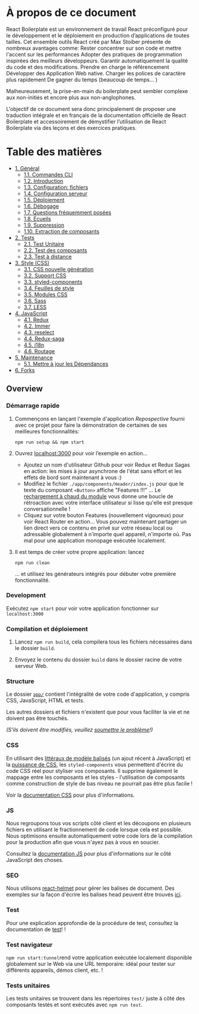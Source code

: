 # À propos de ce document

React Boilerplate est un environnement de travail React préconfiguré pour le développement et le déploiement en production d’applications de toutes tailles.
Cet ensemble outils React créé par Max Stoiber présente de nombreux avantages comme: 
Rester concentrer sur son code et mettre l'accent sur les performances
Adopter des pratiques de programmation inspirées des meilleurs développeurs.
Garantir automatiquement la qualité du code et des modifications.
Prendre en charge le référencement 
Développer des Application Web native.
Charger les polices de caractère plus rapidement
De gagner du temps (beaucoup de temps… )

Malheureusement, la prise-en-main du boilerplate peut sembler complexe aux non-initiés et encore plus aux non-anglophones. 

L'objectif de ce document sera donc principalement de proposer une traduction intégrale et en français de la documentation officielle de React Boilerplate et accessoirement de démystifier l’utilisation de React Boilerplate via des leçons et des exercices pratiques.

# Table des matières
- [1. Général](general)
  - [1.1. Commandes CLI](general/commands.md)
  - [1.2. Introduction ](general/introduction.md)
  - [1.3. Configuration: fichiers](general/files.md)
  - [1.4. Configuration serveur](general/server-configs.md)
  - [1.5. Déploiement](general/deployment.md)
  - [1.6. Débogage](general/debugging.md)
  - [1.7. Questions fréquemment posées](general/faq.md)
  - [1.8. Écueils](general/gotchas.md)
  - [1.9. Suppression](general/remove.md)
  - [1.10. Extraction de composants](general/components.md)
- [2. Tests](testing)
  - [2.1. Test Unitaire](testing/unit-testing.md)
  - [2.2. Test des composants](testing/component-testing.md)
  - [2.3. Test à distance](testing/remote-testing.md)
- [3. Style (CSS)](css/README.md)
  - [3.1. CSS nouvelle génération](css/README.md#next-generation-css)
  - [3.2. Support CSS](css/README.md#css-we-support)
  - [3.3. styled-components](css/README.md#styled-components)
  - [3.4. Feuilles de style](css/README.md#stylesheet)
  - [3.5. Modules CSS](css/README.md#css-modules)
  - [3.6. Sass](css/README.md#sass)
  - [3.7. LESS](css/README.md#less)
- [4. JavaScript](js)
  - [4.1. Redux](js/redux.md)
  - [4.2. Immer](js/immer.md)
  - [4.3. reselect](js/reselect.md)
  - [4.4. Redux-saga](js/redux-saga.md)
  - [4.5. i18n](js/i18n.md)
  - [4.6. Routage](js/routing.md)
- [5. Maintenance](maintenance)
  - [5.1. Mettre à jour les Dépendances](maintenance/dependency.md)
- [6. Forks](forks)

## Overview

### Démarrage rapide

1.  Commençons en lançant l'exemple d'application _Repospective_ fourni avec ce projet pour faire la démonstration de certaines de ses meilleures fonctionnalités:

    ```Shell
    npm run setup && npm start
    ```

1.  Ouvrez [localhost:3000](http://localhost:3000) pour voir l’exemple en action...

    - Ajoutez un nom d'utilisateur Github pour voir Redux et Redux Sagas en action: les mises à jour asynchrone de l'état sans effort et les effets de bord sont maintenant à vous :)
    - Modifiez le fichier `./app/components/Header/index.js` pour que le texte du composant `<Button>` affiche "Features !!!" ... Le [rechargement à chaud du module](https://webpack.js.org/guides/hot-module-replacement/) vous donne une boucle de rétroaction avec votre interface utilisateur si lisse qu'elle est presque conversationnelle !
    - Cliquez sur votre bouton Features (nouvellement vigoureux) pour voir React Router en action... Vous pouvez maintenant partager un lien direct vers ce contenu en privé sur votre réseau local ou adressable globalement à n'importe quel appareil, n'importe où. Pas mal pour une application monopage exécutée localement.

1.  Il est temps de créer votre propre application: lancez

    ```shell
    npm run clean
    ```

    ... et utilisez les générateurs intégrés pour débuter votre première fonctionnalité.

### Development

Exécutez `npm start` pour voir votre application fonctionner sur `localhost:3000`

### Compilation et déploiement

1.  Lancez `npm run build`, cela compilera tous les fichiers nécessaires dans le dossier
    `build`.

2.  Envoyez le contenu du dossier `build` dans le dossier racine de votre serveur Web.

### Structure

Le dossier [`app/`](../../../tree/master/app) contient l'intégralité de votre code d'application, y compris CSS, JavaScript, HTML et tests. 

Les autres dossiers et fichiers n'existent que pour vous faciliter la vie et ne doivent pas être touchés.

_(S'ils doivent être modifiés, veuillez [soumettre le problème](https://github.com/react-boilerplate/react-boilerplate/issues)!)_

### CSS
En utilisant des [littéraux de modèle balisés](https://www.styled-components.com/docs/advanced#tagged-template-literals) (un ajout récent à JavaScript) et la [puissance de CSS](https://github.com/styled-components/styled-components/blob/master/docs/css-we-support.md), les `styled-components` vous permettent d'écrire du code CSS réel pour styliser vos composants. 
Il supprime également le mappage entre les composants et les styles - l'utilisation de composants comme construction de style 
de bas niveau ne pourrait pas être plus facile ! 

Voir la [documentation CSS](./css/README.md) pour plus d'informations. 

### JS
Nous regroupons tous vos scripts côté client et les découpons en plusieurs fichiers en utilisant le fractionnement de code lorsque cela est possible. Nous optimisons ensuite automatiquement votre code lors de la compilation pour la production afin que vous n'ayez pas à vous en soucier. 

Consultez la [documentation JS](./js/README.md) pour plus d'informations sur le côté JavaScript des choses. 

### SEO
Nous utilisons [react-helmet](https://github.com/nfl/react-helmet) pour gérer les balises <head> de document. Des exemples sur la façon d'écrire les balises head peuvent être trouvés [ici](https://github.com/nfl/react-helmet#examples).
  
### Test 
Pour une explication approfondie de la procédure de test, consultez la documentation de [test](./testing/README.md)! ! 
  
### Test navigateur 
`npm run start:tunnel`rend votre application exécutée localement disponible globalement sur le Web via une URL temporaire: idéal pour tester sur différents appareils, démos client, etc. ! 
  
### Tests unitaires 
Les tests unitaires se trouvent dans les répertoires `test/` juste à côté des composants testés et sont exécutés avec `npm run test`.
